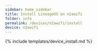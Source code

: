 ```yaml
---
sidebar: home_sidebar
title: Install LineageOS on n2awifi
folder: info
permalink: /devices/n2awifi/install
device: n2awifi
---
```

{% include templates/device_install.md %}
